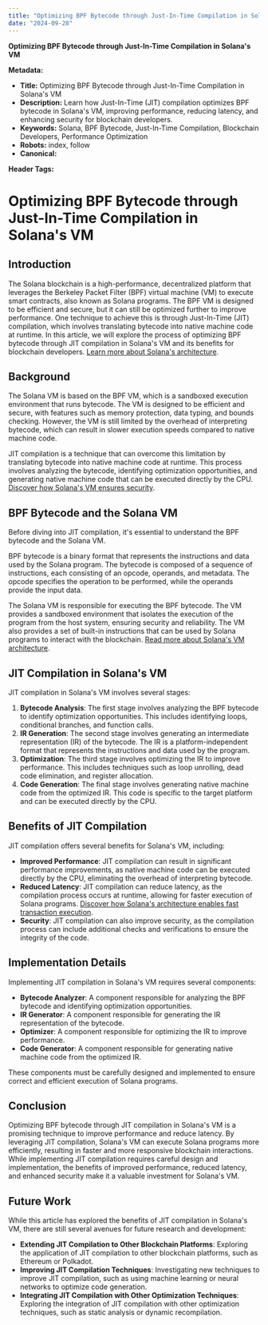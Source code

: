 ```yaml
---
title: "Optimizing BPF Bytecode through Just-In-Time Compilation in Solana's VM."
date: "2024-09-28"
---
```


**Optimizing BPF Bytecode through Just-In-Time Compilation in Solana's VM**

**Metadata:**
- **Title:** Optimizing BPF Bytecode through Just-In-Time Compilation in Solana's VM
- **Description:** Learn how Just-In-Time (JIT) compilation optimizes BPF bytecode in Solana's VM, improving performance, reducing latency, and enhancing security for blockchain developers.
- **Keywords:** Solana, BPF Bytecode, Just-In-Time Compilation, Blockchain Developers, Performance Optimization
- **Robots:** index, follow
- **Canonical:** <link rel="canonical" href="https://example.com/optimizing-bpf-bytecode-through-jit-compilation-in-solanas-vm/">

**Header Tags:**

# Optimizing BPF Bytecode through Just-In-Time Compilation in Solana's VM

## Introduction
The Solana blockchain is a high-performance, decentralized platform that leverages the Berkeley Packet Filter (BPF) virtual machine (VM) to execute smart contracts, also known as Solana programs. The BPF VM is designed to be efficient and secure, but it can still be optimized further to improve performance. One technique to achieve this is through Just-In-Time (JIT) compilation, which involves translating bytecode into native machine code at runtime. In this article, we will explore the process of optimizing BPF bytecode through JIT compilation in Solana's VM and its benefits for blockchain developers. [Learn more about Solana's architecture](https://splinter.com/enforcing-efficient-transactions-in-solana).

## Background
The Solana VM is based on the BPF VM, which is a sandboxed execution environment that runs bytecode. The VM is designed to be efficient and secure, with features such as memory protection, data typing, and bounds checking. However, the VM is still limited by the overhead of interpreting bytecode, which can result in slower execution speeds compared to native machine code.

JIT compilation is a technique that can overcome this limitation by translating bytecode into native machine code at runtime. This process involves analyzing the bytecode, identifying optimization opportunities, and generating native machine code that can be executed directly by the CPU. [Discover how Solana's VM ensures security](https://splinter.com/solanas-security-features).

## BPF Bytecode and the Solana VM
Before diving into JIT compilation, it's essential to understand the BPF bytecode and the Solana VM.

BPF bytecode is a binary format that represents the instructions and data used by the Solana program. The bytecode is composed of a sequence of instructions, each consisting of an opcode, operands, and metadata. The opcode specifies the operation to be performed, while the operands provide the input data.

The Solana VM is responsible for executing the BPF bytecode. The VM provides a sandboxed environment that isolates the execution of the program from the host system, ensuring security and reliability. The VM also provides a set of built-in instructions that can be used by Solana programs to interact with the blockchain. [Read more about Solana's VM architecture](https://splinter.com/solanas-vm-architecture).

## JIT Compilation in Solana's VM
JIT compilation in Solana's VM involves several stages:

1.  **Bytecode Analysis**: The first stage involves analyzing the BPF bytecode to identify optimization opportunities. This includes identifying loops, conditional branches, and function calls.
2.  **IR Generation**: The second stage involves generating an intermediate representation (IR) of the bytecode. The IR is a platform-independent format that represents the instructions and data used by the program.
3.  **Optimization**: The third stage involves optimizing the IR to improve performance. This includes techniques such as loop unrolling, dead code elimination, and register allocation.
4.  **Code Generation**: The final stage involves generating native machine code from the optimized IR. This code is specific to the target platform and can be executed directly by the CPU.

## Benefits of JIT Compilation
JIT compilation offers several benefits for Solana's VM, including:

*   **Improved Performance**: JIT compilation can result in significant performance improvements, as native machine code can be executed directly by the CPU, eliminating the overhead of interpreting bytecode.
*   **Reduced Latency**: JIT compilation can reduce latency, as the compilation process occurs at runtime, allowing for faster execution of Solana programs. [Discover how Solana's architecture enables fast transaction execution](https://splinter.com/enabling-fast-transaction-execution-in-solana).
*   **Security**: JIT compilation can also improve security, as the compilation process can include additional checks and verifications to ensure the integrity of the code.

## Implementation Details
Implementing JIT compilation in Solana's VM requires several components:

*   **Bytecode Analyzer**: A component responsible for analyzing the BPF bytecode and identifying optimization opportunities.
*   **IR Generator**: A component responsible for generating the IR representation of the bytecode.
*   **Optimizer**: A component responsible for optimizing the IR to improve performance.
*   **Code Generator**: A component responsible for generating native machine code from the optimized IR.

These components must be carefully designed and implemented to ensure correct and efficient execution of Solana programs.

## Conclusion
Optimizing BPF bytecode through JIT compilation in Solana's VM is a promising technique to improve performance and reduce latency. By leveraging JIT compilation, Solana's VM can execute Solana programs more efficiently, resulting in faster and more responsive blockchain interactions. While implementing JIT compilation requires careful design and implementation, the benefits of improved performance, reduced latency, and enhanced security make it a valuable investment for Solana's VM.

## Future Work
While this article has explored the benefits of JIT compilation in Solana's VM, there are still several avenues for future research and development:

*   **Extending JIT Compilation to Other Blockchain Platforms**: Exploring the application of JIT compilation to other blockchain platforms, such as Ethereum or Polkadot.
*   **Improving JIT Compilation Techniques**: Investigating new techniques to improve JIT compilation, such as using machine learning or neural networks to optimize code generation.
*   **Integrating JIT Compilation with Other Optimization Techniques**: Exploring the integration of JIT compilation with other optimization techniques, such as static analysis or dynamic recompilation.
